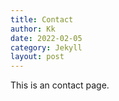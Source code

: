```yaml
---
title: Contact
author: Kk
date: 2022-02-05
category: Jekyll
layout: post
---
```


This is an contact page.
